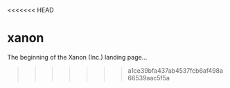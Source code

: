 <<<<<<< HEAD
# xanon

The beginning of the Xanon (Inc.) landing page...

>>>>>>> a1ce39bfa437ab4537fcb6af498a66539aac5f5a

